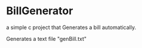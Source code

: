 # BillGenerator
a simple c project that Generates a bill automatically.

Generates a text file "genBill.txt"
